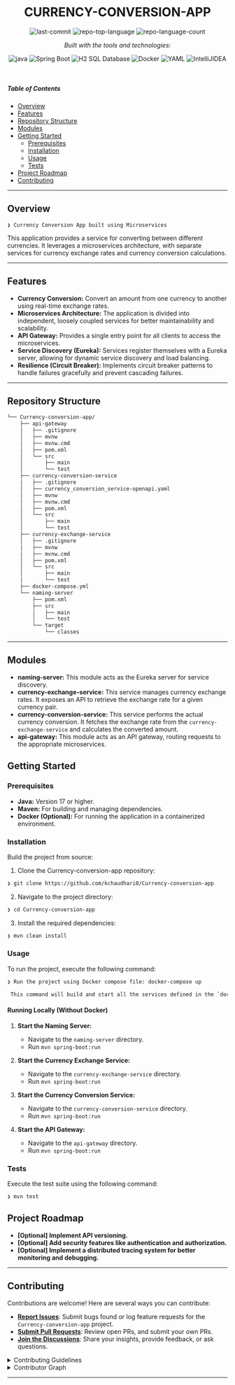 <p align="center">
    <h1 align="center">CURRENCY-CONVERSION-APP</h1>
</p>

<p align="center">
	<img src="https://img.shields.io/github/last-commit/kchaudhari0/Currency-conversion-app?style=flat&logo=git&logoColor=white&color=0080ff" alt="last-commit">
	<img src="https://img.shields.io/github/languages/top/kchaudhari0/Currency-conversion-app?style=flat&color=0080ff" alt="repo-top-language">
	<img src="https://img.shields.io/github/languages/count/kchaudhari0/Currency-conversion-app?style=flat&color=0080ff" alt="repo-language-count">
</p>
<p align="center">
		<em>Built with the tools and technologies:</em>
</p>
<p align="center">
	<img src="https://img.shields.io/badge/java-%23ED8B00.svg?style=flat&logo=openjdk&logoColor=white" alt="java">
    <img src="https://img.shields.io/badge/Spring%20Boot-6DB33F?logo=springboot&logoColor=fff" alt="Spring Boot">
    <img src="https://img.shields.io/badge/H2-SQL-Blue?style=flat" alt="H2 SQL Database">
    <img src="https://img.shields.io/badge/Docker-2496ED?logo=docker&logoColor=fff" alt="Docker">
    <img src="https://img.shields.io/badge/YAML-CB171E.svg?style=flat&logo=YAML&logoColor=white" alt="YAML">
    <img src="https://img.shields.io/badge/IntelliJIDEA-000000.svg?logo=intellij-idea&logoColor=white" alt="IntelliJIDEA">
</p>

<br>

#####  Table of Contents

- [ Overview](#-overview)
- [ Features](#-features)
- [ Repository Structure](#-repository-structure)
- [ Modules](#-modules)
- [ Getting Started](#-getting-started)
    - [ Prerequisites](#-prerequisites)
    - [ Installation](#-installation)
    - [ Usage](#-usage)
    - [ Tests](#-tests)
- [ Project Roadmap](#-project-roadmap)
- [ Contributing](#-contributing)
---

##  Overview

`❯ Currency Conversion App built using Microservices`

This application provides a service for converting between different currencies. It leverages a microservices architecture, with separate services for currency exchange rates and currency conversion calculations.

---

##  Features
- **Currency Conversion:** Convert an amount from one currency to another using real-time exchange rates.
- **Microservices Architecture:**  The application is divided into independent, loosely coupled services for better maintainability and scalability.
- **API Gateway:** Provides a single entry point for all clients to access the microservices.
- **Service Discovery (Eureka):** Services register themselves with a Eureka server, allowing for dynamic service discovery and load balancing.
- **Resilience (Circuit Breaker):**  Implements circuit breaker patterns to handle failures gracefully and prevent cascading failures.

---

##  Repository Structure

```sh
└── Currency-conversion-app/
    ├── api-gateway
    │   ├── .gitignore
    │   ├── mvnw
    │   ├── mvnw.cmd
    │   ├── pom.xml
    │   └── src
    │       ├── main
    │       └── test
    ├── currency-conversion-service
    │   ├── .gitignore
    │   ├── currency_conversion_service-openapi.yaml
    │   ├── mvnw
    │   ├── mvnw.cmd
    │   ├── pom.xml
    │   └── src
    │       ├── main
    │       └── test
    ├── currency-exchange-service
    │   ├── .gitignore
    │   ├── mvnw
    │   ├── mvnw.cmd
    │   ├── pom.xml
    │   └── src
    │       ├── main
    │       └── test
    ├── docker-compose.yml
    └── naming-server
        ├── pom.xml
        ├── src
        │   ├── main
        │   └── test
        └── target
            └── classes
```

---

##  Modules

- **naming-server:** This module acts as the Eureka server for service discovery.
- **currency-exchange-service:** This service manages currency exchange rates. It exposes an API to retrieve the exchange rate for a given currency pair.
- **currency-conversion-service:** This service performs the actual currency conversion. It fetches the exchange rate from the `currency-exchange-service` and calculates the converted amount.
- **api-gateway:** This module acts as an API gateway, routing requests to the appropriate microservices.

##  Getting Started

###  Prerequisites

- **Java:** Version 17 or higher.
- **Maven:** For building and managing dependencies.
- **Docker (Optional):** For running the application in a containerized environment.
###  Installation

Build the project from source:

1. Clone the Currency-conversion-app repository:
```sh
❯ git clone https://github.com/kchaudhari0/Currency-conversion-app
```

2. Navigate to the project directory:
```sh
❯ cd Currency-conversion-app
```

3. Install the required dependencies:
```sh
❯ mvn clean install
```

###  Usage

To run the project, execute the following command:

```sh
❯ Run the project using Docker compose file: docker-compose up

 This command will build and start all the services defined in the `docker-compose.yml` file.
```
#### Running Locally (Without Docker)

1. **Start the Naming Server:**
    - Navigate to the `naming-server` directory.
    - Run `mvn spring-boot:run`

2. **Start the Currency Exchange Service:**
    - Navigate to the `currency-exchange-service` directory.
    - Run `mvn spring-boot:run`

3. **Start the Currency Conversion Service:**
    - Navigate to the `currency-conversion-service` directory.
    - Run `mvn spring-boot:run`

4. **Start the API Gateway:**
    - Navigate to the `api-gateway` directory.
    - Run `mvn spring-boot:run`
###  Tests

Execute the test suite using the following command:

```sh
❯ mvn test
```
##  Project Roadmap

- **[Optional] Implement API versioning.**
- **[Optional] Add security features like authentication and authorization.**
- **[Optional] Implement a distributed tracing system for better monitoring and debugging.**

---

##  Contributing

Contributions are welcome! Here are several ways you can contribute:

- **[Report Issues](https://github.com/kchaudhari0/Currency-conversion-app/issues)**: Submit bugs found or log feature requests for the `Currency-conversion-app` project.
- **[Submit Pull Requests](https://github.com/kchaudhari0/Currency-conversion-app/blob/main/CONTRIBUTING.md)**: Review open PRs, and submit your own PRs.
- **[Join the Discussions](https://github.com/kchaudhari0/Currency-conversion-app/discussions)**: Share your insights, provide feedback, or ask questions.

<details closed>
<summary>Contributing Guidelines</summary>

1. **Fork the Repository**: Start by forking the project repository to your github account.
2. **Clone Locally**: Clone the forked repository to your local machine using a git client.
   ```sh
   git clone https://github.com/kchaudhari0/Currency-conversion-app
   ```
3. **Create a New Branch**: Always work on a new branch, giving it a descriptive name.
   ```sh
   git checkout -b new-feature-x
   ```
4. **Make Your Changes**: Develop and test your changes locally.
5. **Commit Your Changes**: Commit with a clear message describing your updates.
   ```sh
   git commit -m 'Implemented new feature x.'
   ```
6. **Push to github**: Push the changes to your forked repository.
   ```sh
   git push origin new-feature-x
   ```
7. **Submit a Pull Request**: Create a PR against the original project repository. Clearly describe the changes and their motivations.
8. **Review**: Once your PR is reviewed and approved, it will be merged into the main branch. Congratulations on your contribution!
</details>

<details closed>
<summary>Contributor Graph</summary>
<br>
<p align="left">
   <a href="https://github.com{/kchaudhari0/Currency-conversion-app/}graphs/contributors">
      <img src="https://contrib.rocks/image?repo=kchaudhari0/Currency-conversion-app">
   </a>
</p>
</details>

---

